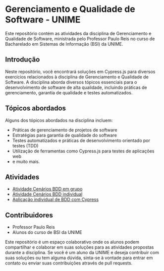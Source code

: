 # Gerenciamento e Qualidade de Software - UNIME

Este repositório contém as atividades da disciplina de Gerenciamento e Qualidade de Software, ministrada pelo Professor Paulo Reis no curso de Bacharelado em Sistemas de Informação (BSI) da UNIME.

## Introdução

Neste repositório, você encontrará soluções em Cypress.js para diversos exercícios relacionados à disciplina de Gerenciamento e Qualidade de Software. A disciplina aborda diversos tópicos essenciais para o desenvolvimento de software de alta qualidade, incluindo práticas de gerenciamento, garantia de qualidade e testes automatizados.

## Tópicos abordados

Alguns dos tópicos abordados na disciplina incluem:

- Práticas de gerenciamento de projetos de software
- Estratégias para garantia de qualidade do software
- Testes automatizados e práticas de desenvolvimento orientado por testes (TDD)
- Utilização de ferramentas como Cypress.js para testes de aplicações web
- e muito mais.

## Atividades

- [Atividade Cenários BDD em grupo](https://docs.google.com/document/d/11bCS_RZlNgRQNVEbaKnyzbB8ZiJBFWKn70ZCuq1q8xg/edit?usp=sharing)
- [Atividade Cenários BDD individual](https://docs.google.com/document/d/1pykU5p3hAvZY1WljsOnt5Mhydk0YdK_k_xnd7cFMNwM/edit?usp=sharing)
- [Aplicação individual de BDD com Cypress](https://docs.google.com/document/d/11bCS_RZlNgRQNVEbaKnyzbB8ZiJBFWKn70ZCuq1q8xg/edit?usp=sharing)

## Contribuidores

- Professor Paulo Reis
- Alunos do curso de BSI da UNIME

Este repositório é um espaço colaborativo onde os alunos podem compartilhar e colaborar em suas soluções para as atividades propostas durante a disciplina. Se você é um aluno da UNIME e deseja contribuir com suas soluções ou tem alguma dúvida, sinta-se à vontade para entrar em contato ou enviar suas contribuições através de pull requests.
